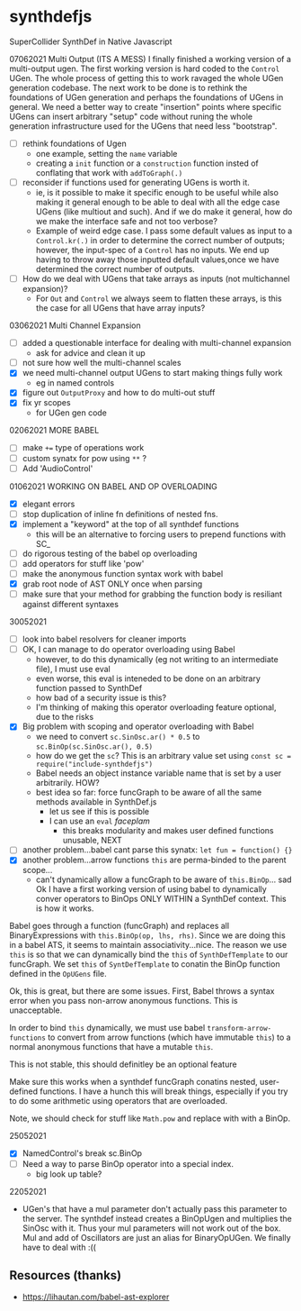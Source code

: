 # synthdefjs
SuperCollider SynthDef in Native Javascript

07062021 Multi Output (ITS A MESS)
I finally finished a working version of a multi-output ugen. The first working version is hard coded to the `Control` UGen. The whole process of getting this to work ravaged the whole UGen generation codebase. The next work to be done is to rethink the foundations of UGen generation and perhaps the foundations of UGens in general. We need a better way to create "insertion" points where specific UGens can insert arbitrary "setup" code without runing the whole generation infrastructure used for the UGens that need less "bootstrap".
- [ ] rethink foundations of Ugen
	- one example, setting the `name` variable
	- creating a `init` function or a `construction` function insted of conflating that work with `addToGraph(.)`
- [ ] reconsider if functions used for generating UGens is worth it.
	- ie, is it possible to make it specific enough to be useful while also making it general enough to be able to deal with all the edge case UGens (like multiout and such). And if we do make it general, how do we make the interface safe and not too verbose?
	- Example of weird edge case. I pass some default values as input to a `Control.kr(.)` in order to determine the correct number of outputs; however, the input-spec of a `Control` has no inputs. We end up having to throw away those inputted default values,once we have determined the correct number of outputs.
- [ ] How do we deal with UGens that take arrays as inputs (not multichannel expansion)?
	- For `Out` and `Control` we always seem to flatten these arrays, is this the case for all UGens that have array inputs?

03062021 Multi Channel Expansion
- [ ] added a questionable interface for dealing with multi-channel expansion
	- ask for advice and clean it up
- [ ] not sure how well the multi-channel scales
- [x] we need multi-channel output UGens to start making things fully work
	- eg in named controls
- [x] figure out `OutputProxy` and how to do multi-out stuff
- [x] fix yr scopes
	- for UGen gen code

02062021 MORE BABEL
- [ ] make `+=` type of operations work
- [ ] custom synatx for pow using `**` ?
- [ ] Add 'AudioControl'

01062021
WORKING ON BABEL AND OP OVERLOADING
- [x] elegant errors
- [ ] stop duplication of inline fn definitions of nested fns.
- [x] implement a "keyword" at the top of all synthdef functions
	- this will be an alternative to forcing users to prepend functions with SC_
- [ ] do rigorous testing of the babel op overloading
- [ ] add operators for stuff like 'pow' 
- [ ] make the anonymous function syntax work with babel
- [x] grab root node of AST ONLY once when parsing
- [ ] make sure that your method for grabbing the function body is resiliant against different syntaxes

30052021
- [ ] look into babel resolvers for cleaner imports
- [ ] OK, I can manage to do operator overloading using Babel
	- however, to do this dynamically (eg not writing to an intermediate file), I must use eval
	- even worse, this eval is inteneded to be done on an arbitrary function passed to SynthDef
	- how bad of a security issue is this? 
	- I'm thinking of making this operator overloading feature optional, due to the risks
- [x] Big problem with scoping and operator overloading with Babel 
	- we need to convert `sc.SinOsc.ar() * 0.5` to `sc.BinOp(sc.SinOsc.ar(), 0.5)` 
	- how do we get the `sc`? This is an arbitrary value set using `const sc = require("include-synthdefjs")`
	- Babel needs an object instance variable name that is set by a user arbitrarily. HOW?
	- best idea so far: force funcGraph to be aware of all the same methods available in SynthDef.js
		- let us see if this is possible
		- I can use an `eval` *faceplam*
			- this breaks modularity and makes user defined functions unusable, NEXT
- [ ] another problem...babel cant parse this synatx: `let fun = function() {}`
- [x] another problem...arrow functions `this` are perma-binded to the parent scope...
	- can't dynamically allow a funcGraph to be aware of `this.BinOp`... sad
Ok I have a first working version of using babel to dynamically conver operators to BinOps ONLY WITHIN a SynthDef context. This is how it works.  

Babel goes through a function (funcGraph) and replaces all BinaryExpressions with `this.BinOp(op, lhs, rhs)`. Since we are doing this in a babel ATS, it seems to maintain associativity...nice. The reason we use `this` is so that we can dynamically bind the `this` of `SynthDefTemplate` to our funcGraph. We set `this` of `SyntDefTemplate` to conatin the BinOp function defined in the `OpUGens` file.

Ok, this is great, but there are some issues. First, Babel throws a syntax error when you pass non-arrow anonymous functions. This is unacceptable.

In order to bind `this` dynamically, we must use babel `transform-arrow-functions` to convert from arrow functions (which have immutable `this`) to a normal anonymous functions that have a mutable `this`.

This is not stable, this should definitley be an optional feature

Make sure this works when a synthdef funcGraph conatins nested, user-defined functions. I have a hunch this will break things, especially if you try to do some arithmetic using operators that are overloaded.

Note, we should check for stuff like `Math.pow` and replace with with a BinOp.

25052021
- [x] NamedControl's break sc.BinOp
- [ ] Need a way to parse BinOp operator into a special index. 
    - big look up table?

22052021
- UGen's that have a mul parameter don't actually pass this parameter to the server. The synthdef instead creates a BinOpUgen and multiplies the SinOsc with it. Thus your mul parameters will not work out of the box. Mul and add of Oscillators are just an alias for BinaryOpUGen. We finally have to deal with :((

## Resources (thanks)
- https://lihautan.com/babel-ast-explorer 
